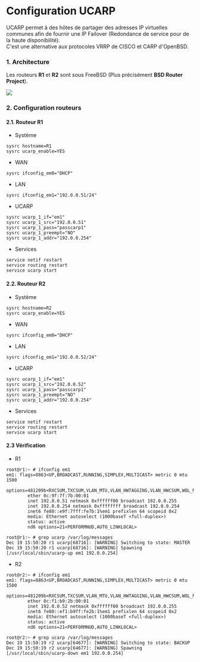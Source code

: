 Configuration UCARP
===

UCARP permet à des hôtes de partager des adresses IP virtuelles communes afin de fournir une IP Failover (Redondance de service pour de la haute disponibilité).   
C'est une alternative aux protocoles VRRP de CISCO et CARP d'OpenBSD.

### 1.  Architecture
Les routeurs **R1** et **R2** sont sous FreeBSD (Plus précisément **BSD Router Project**).

![](network_ucarp.png)

### 2. Configuration routeurs

#### 2.1. Routeur R1

- Système
```shell
sysrc hostname=R1
sysrc ucarp_enable=YES
```

- WAN
```shell
sysrc ifconfig_em0="DHCP"
```

- LAN
```shell
sysrc ifconfig_em1="192.0.0.51/24"
```

- UCARP
```shell
sysrc ucarp_1_if="em1"
sysrc ucarp_1_src="192.0.0.51"
sysrc ucarp_1_pass="passcarp1"
sysrc ucarp_1_preempt="NO"
sysrc ucarp_1_addr="192.0.0.254"
```

- Services
```shell
service netif restart
service routing restart
service ucarp start
```

#### 2.2. Routeur R2

- Système
```shell
sysrc hostname=R2
sysrc ucarp_enable=YES
```

- WAN
```shell
sysrc ifconfig_em0="DHCP"
```

- LAN
```shell
sysrc ifconfig_em1="192.0.0.52/24"
```

- UCARP
```shell
sysrc ucarp_1_if="em1"
sysrc ucarp_1_src="192.0.0.52"
sysrc ucarp_1_pass="passcarp1"
sysrc ucarp_1_preempt="NO"
sysrc ucarp_1_addr="192.0.0.254"
```

- Services
```shell
service netif restart
service routing restart
service ucarp start
```

#### 2.3 Vérification

- R1
```shell
root@r1:~ # ifconfig em1
em1: flags=8863<UP,BROADCAST,RUNNING,SIMPLEX,MULTICAST> metric 0 mtu 1500
        options=481209b<RXCSUM,TXCSUM,VLAN_MTU,VLAN_HWTAGGING,VLAN_HWCSUM,WOL_MAGIC,VLAN_HWFILTER,NOMAP>
        ether 0c:9f:7f:7b:00:01
        inet 192.0.0.51 netmask 0xffffff00 broadcast 192.0.0.255
        inet 192.0.0.254 netmask 0xffffffff broadcast 192.0.0.254
        inet6 fe80::e9f:7fff:fe7b:1%em1 prefixlen 64 scopeid 0x2
        media: Ethernet autoselect (1000baseT <full-duplex>)
        status: active
        nd6 options=21<PERFORMNUD,AUTO_LINKLOCAL>
```

```shell
root@r1:~ # grep ucarp /var/log/messages
Dec 19 15:50:20 r1 ucarp[68716]: [WARNING] Switching to state: MASTER
Dec 19 15:50:20 r1 ucarp[68716]: [WARNING] Spawning [/usr/local/sbin/ucarp-up em1 192.0.0.254]
```

- R2
```shell
root@r2:~ # ifconfig em1
em1: flags=8863<UP,BROADCAST,RUNNING,SIMPLEX,MULTICAST> metric 0 mtu 1500
        options=481209b<RXCSUM,TXCSUM,VLAN_MTU,VLAN_HWTAGGING,VLAN_HWCSUM,WOL_MAGIC,VLAN_HWFILTER,NOMAP>
        ether 0c:f1:b9:2b:00:01
        inet 192.0.0.52 netmask 0xffffff00 broadcast 192.0.0.255
        inet6 fe80::ef1:b9ff:fe2b:1%em1 prefixlen 64 scopeid 0x2
        media: Ethernet autoselect (1000baseT <full-duplex>)
        status: active
        nd6 options=21<PERFORMNUD,AUTO_LINKLOCAL>
```

```shell
root@r2:~ # grep ucarp /var/log/messages
Dec 19 15:50:19 r2 ucarp[64677]: [WARNING] Switching to state: BACKUP
Dec 19 15:50:19 r2 ucarp[64677]: [WARNING] Spawning [/usr/local/sbin/ucarp-down em1 192.0.0.254]
```
